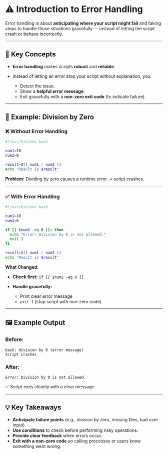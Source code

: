 # ⚠️ Introduction to Error Handling

Error handling is about **anticipating where your script might fail** and taking steps to handle those situations gracefully — instead of letting the script crash or behave incorrectly.

---

## 🧠 Key Concepts

* **Error handling** makes scripts **robust** and **reliable**.
* Instead of letting an error stop your script without explanation, you:

  * Detect the issue.
  * Show a **helpful error message**.
  * Exit gracefully with a **non-zero exit code** (to indicate failure).

---

## 📝 Example: Division by Zero

### ❌ Without Error Handling

```bash
#!/usr/bin/env bash

num1=10
num2=0

result=$(( num1 / num2 ))
echo "Result is $result"
```

**Problem:**
Dividing by zero causes a runtime error → script crashes.

---

### ✅ With Error Handling

```bash
#!/usr/bin/env bash

num1=10
num2=0

if [[ $num2 -eq 0 ]]; then
  echo "Error: Division by 0 is not allowed."
  exit 1
fi

result=$(( num1 / num2 ))
echo "Result is $result"
```

**What Changed:**

* **Check first:** `if [[ $num2 -eq 0 ]]`
* **Handle gracefully:**

  * Print clear error message
  * `exit 1` (stop script with non-zero code)

---

## 🖼 Example Output

### Before:

```
bash: division by 0 (error message)
Script crashes
```

### After:

```
Error: Division by 0 is not allowed.
```

✅ Script exits cleanly with a clear message.

---

## 💡 Key Takeaways

* **Anticipate failure points** (e.g., division by zero, missing files, bad user input).
* **Use conditions** to check before performing risky operations.
* **Provide clear feedback** when errors occur.
* **Exit with a non-zero code** so calling processes or users know something went wrong.
